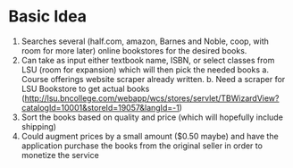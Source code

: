 Basic Idea
==========

1. Searches several (half.com, amazon, Barnes and Noble, coop, with room for 
   more later) online bookstores for the desired books.
2. Can take as input either textbook name, ISBN, or select classes from LSU 
   (room for expansion) which will then pick the needed books
   a. Course offerings website scraper already written.
   b. Need a scraper for LSU Bookstore to get actual books 
      (http://lsu.bncollege.com/webapp/wcs/stores/servlet/TBWizardView?catalogId=10001&storeId=19057&langId=-1)
3. Sort the books based on quality and price (which will hopefully include shipping)
4. Could augment prices by a small amount ($0.50 maybe) and have the application 
   purchase the books from the original seller in order to monetize the service
